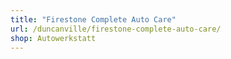 ```yaml
---
title: "Firestone Complete Auto Care"
url: /duncanville/firestone-complete-auto-care/
shop: Autowerkstatt
---
```

